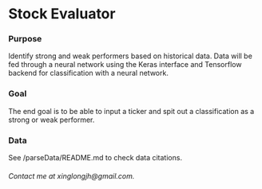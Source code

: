 # Stock Evaluator

<h3>Purpose</h3>
Identify strong and weak performers based on historical data. 
Data will be fed through a neural network using the Keras interface and Tensorflow backend for classification with a neural network.

<h3>Goal</h3>
The end goal is to be able to input a ticker and spit out a classification as a strong or weak performer.

<h3>Data</h3>
See /parseData/README.md to check data citations.
    
<h6>Contact me at xinglongjh@gmail.com.</h6>  
